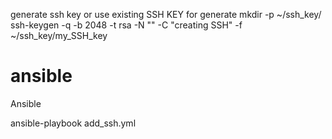 generate ssh key or use existing SSH KEY
 for generate
mkdir -p ~/ssh_key/
ssh-keygen -q -b 2048 -t rsa -N "" -C "creating SSH" -f ~/ssh_key/my_SSH_key
# ansible
Ansible

ansible-playbook add_ssh.yml
